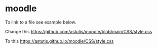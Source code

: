 # moodle

To link to a file see example below.

Change this
https://github.com/astutis/moodle/blob/main/CSS/style.css

To this
https://astutis.github.io/moodle/CSS/style.css
